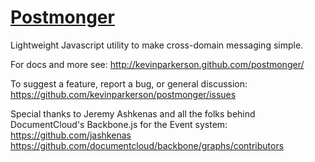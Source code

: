 # [Postmonger](http://kevinparkerson.github.com/postmonger/)

Lightweight Javascript utility to make cross-domain messaging simple.

For docs and more see:
http://kevinparkerson.github.com/postmonger/

To suggest a feature, report a bug, or general discussion:
https://github.com/kevinparkerson/postmonger/issues

Special thanks to Jeremy Ashkenas and all the folks behind DocumentCloud's Backbone.js for the Event system:
https://github.com/jashkenas
https://github.com/documentcloud/backbone/graphs/contributors